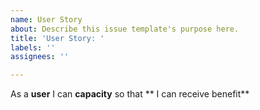 ```yaml
---
name: User Story
about: Describe this issue template's purpose here.
title: 'User Story: '
labels: ''
assignees: ''

---
```


As a **user** I can **capacity** so that ** I can receive benefit**
